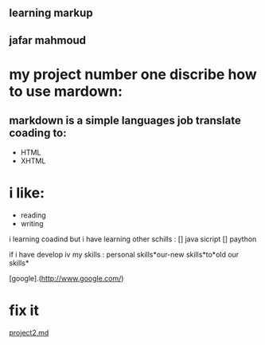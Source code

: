 ## learning markup

## jafar mahmoud
# my project number one  discribe how to use mardown:

## markdown is a simple languages job translate coading to:

* HTML
* XHTML

# i like:
- reading
- writing

i learning coadind but i have learning other schills :
[] java sicript
[] paython

if i have develop iv my skills :
personal skills\*our-new skills\*to\*old our skills\*

[google].(http://www.google.com/)
# fix it

[project2.md](https://jafar1992get.github.io/jafar-1992/project2)
<!-- Jassar -->




